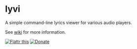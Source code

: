 lyvi
====

A simple command-line lyrics viewer for various audio players.

See [wiki](https://github.com/ok100/lyvi/wiki) for more information.

[![Flattr this](http://api.flattr.com/button/flattr-badge-large.png "Flattr this")](http://flattr.com/thing/736234/Lyvi) [![Donate](https://www.paypalobjects.com/en_US/i/btn/btn_donate_SM.gif "Donate")](https://www.paypal.com/cgi-bin/webscr?cmd=_donations&business=3ETMKTKTYHBAY&lc=SK&item_name=Lyvi&currency_code=EUR&bn=PP%2dDonationsBF%3abtn_donate_SM%2egif%3aNonHosted)